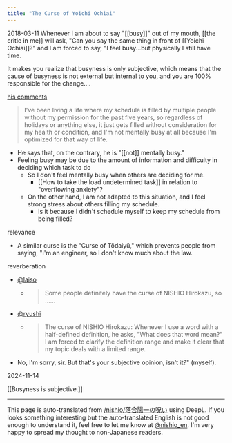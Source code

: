 ```yaml
---
title: "The Curse of Yoichi Ochiai"
---
```


2018-03-11
Whenever I am about to say "[[busy]]" out of my mouth, [[the critic in me]] will ask, "Can you say the same thing in front of [[Yoichi Ochiai]]?" and I am forced to say, "I feel busy...but physically I still have time.

It makes you realize that busyness is only subjective, which means that the cause of busyness is not external but internal to you, and you are 100% responsible for the change....

[his comments](https://www.facebook.com/Ochyai/posts/1907169035960479)
> I've been living a life where my schedule is filled by multiple people without my permission for the past five years, so regardless of holidays or anything else, it just gets filled without consideration for my health or condition, and I'm not mentally busy at all because I'm optimized for that way of life.
- He says that, on the contrary, he is "[[not]] mentally busy."
- Feeling busy may be due to the amount of information and difficulty in deciding which task to do
    - So I don't feel mentally busy when others are deciding for me.
        - [[How to take the load undetermined task]] in relation to "overflowing anxiety"?
    - On the other hand, I am not adapted to this situation, and I feel strong stress about others filling my schedule.
        - Is it because I didn't schedule myself to keep my schedule from being filled?

relevance
- A similar curse is the "Curse of Tōdaiyū," which prevents people from saying, "I'm an engineer, so I don't know much about the law.

reverberation
- [@laiso](https://twitter.com/laiso/status/979194848480657408)
    - > Some people definitely have the curse of NISHIO Hirokazu, so ......
- [@ryushi](https://twitter.com/ryushi/status/979199498151870465)
    - > The curse of NISHIO Hirokazu: Whenever I use a word with a half-defined definition, he asks, "What does that word mean?" I am forced to clarify the definition range and make it clear that my topic deals with a limited range.
- No, I'm sorry, sir. But that's your subjective opinion, isn't it?" (myself).

2024-11-14


[[Busyness is subjective.]]

---
This page is auto-translated from [/nishio/落合陽一の呪い](https://scrapbox.io/nishio/落合陽一の呪い) using DeepL. If you looks something interesting but the auto-translated English is not good enough to understand it, feel free to let me know at [@nishio_en](https://twitter.com/nishio_en). I'm very happy to spread my thought to non-Japanese readers.